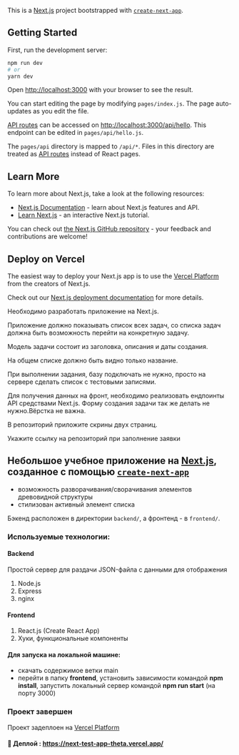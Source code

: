 This is a [Next.js](https://nextjs.org/) project bootstrapped with [`create-next-app`](https://github.com/vercel/next.js/tree/canary/packages/create-next-app).

## Getting Started

First, run the development server:

```bash
npm run dev
# or
yarn dev
```

Open [http://localhost:3000](http://localhost:3000) with your browser to see the result.

You can start editing the page by modifying `pages/index.js`. The page auto-updates as you edit the file.

[API routes](https://nextjs.org/docs/api-routes/introduction) can be accessed on [http://localhost:3000/api/hello](http://localhost:3000/api/hello). This endpoint can be edited in `pages/api/hello.js`.

The `pages/api` directory is mapped to `/api/*`. Files in this directory are treated as [API routes](https://nextjs.org/docs/api-routes/introduction) instead of React pages.

## Learn More

To learn more about Next.js, take a look at the following resources:

- [Next.js Documentation](https://nextjs.org/docs) - learn about Next.js features and API.
- [Learn Next.js](https://nextjs.org/learn) - an interactive Next.js tutorial.

You can check out [the Next.js GitHub repository](https://github.com/vercel/next.js/) - your feedback and contributions are welcome!

## Deploy on Vercel

The easiest way to deploy your Next.js app is to use the [Vercel Platform](https://vercel.com/new?utm_medium=default-template&filter=next.js&utm_source=create-next-app&utm_campaign=create-next-app-readme) from the creators of Next.js.

Check out our [Next.js deployment documentation](https://nextjs.org/docs/deployment) for more details.

Необходимо разработать приложение на Next.js. 

Приложение должно показывать список всех задач, со списка задач должна быть возможность перейти на конкретную задачу. 

Модель задачи состоит из заголовка, описания и даты создания.

На общем списке должно быть видно только название.

При выполнении задания, базу подключать не нужно, просто на сервере сделать список с тестовыми записями. 

Для получения данных на фронт, необходимо реализовать ендпоинты API средствами Next.js. 
Форму создания задачи так же делать не нужно.Вёрстка не важна.

В репозиторий приложите скрины двух страниц. 

Укажите ссылку на репозиторий при заполнение заявки



## Небольшое учебное приложение на [Next.js](https://nextjs.org/), созданное с помощью [`create-next-app`](https://github.com/vercel/next.js/tree/canary/packages/create-next-app)

- возможность разворачивания/сворачивания элементов древовидной структуры
- стилизован активный элемент списка 

Бэкенд расположен в директории `backend/`, а фронтенд - в `frontend/`.

### Используемые технологии:

#### Backend
Простой сервер для раздачи JSON-файла с данными для отображения
1. Node.js
2. Express
3. nginx

#### Frontend
1. React.js (Create React App)
2. Хуки, функциональные компоненты

####  Для запуска на локальной машине:
- скачать содержимое ветки main
- перейти в папку **frontend**, установить зависимости командой **npm install**, запустить локальный сервер командой **npm run start** (на порту 3000)

### Проект завершен

Проект задеплоен на [Vercel Platform](https://vercel.com/new?utm_medium=default-template&filter=next.js&utm_source=create-next-app&utm_campaign=create-next-app-readme)

#### :link: Деплой : https://next-test-app-theta.vercel.app/

